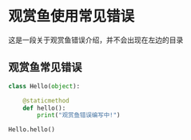 # 观赏鱼使用常见错误
这是一段关于观赏鱼错误介绍，并不会出现在左边的目录

## 观赏鱼常见错误
```python
class Hello(object):

    @staticmethod
    def hello():
        print("观赏鱼错误编写中!")

Hello.hello()
```